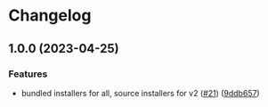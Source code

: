 # Changelog

## 1.0.0 (2023-04-25)


### Features

* bundled installers for all, source installers for v2 ([#21](https://github.com/MetricMike/asdf-awscli/issues/21)) ([9ddb657](https://github.com/MetricMike/asdf-awscli/commit/9ddb657d89b56ad80417a972ea3b4e6a345125fa))
